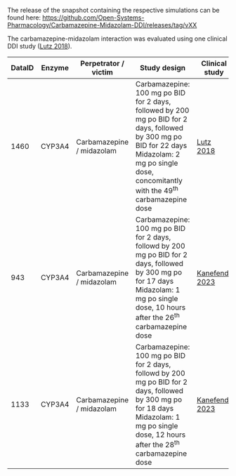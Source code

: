 The release of the snapshot containing the respective simulations can be found here:
https://github.com/Open-Systems-Pharmacology/Carbamazepine-Midazolam-DDI/releases/tag/vXX

The carbamazepine-midazolam interaction was evaluated using one clinical DDI study ([Lutz 2018](#4-references)).

| DataID | Enzyme | Perpetrator / victim      | Study design                                                                                                                                                                                                        | Clinical study                  |
| ------ | ------ | ------------------------- | ------------------------------------------------------------------------------------------------------------------------------------------------------------------------------------------------------------------- | ------------------------------- |
| 1460   | CYP3A4 | Carbamazepine / midazolam | Carbamazepine: 100 mg po BID for 2 days, followed by 200 mg po BID for 2 days, followed by 300 mg po BID for 22 days<br />Midazolam: 2 mg po single dose, concomitantly with the 49<sup>th</sup> carbamazepine dose | [Lutz 2018](#4-references)      |
| 943    | CYP3A4 | Carbamazepine / midazolam | Carbamazepine: 100 mg po BID for 2 days, followd by 200 mg po BID for 2 days, followed by 300 mg po for 17 days<br />Midazolam: 1 mg po single dose, 10 hours after the 26<sup>th</sup> carbamazepine dose          | [Kanefendt 2023](#4-references) |
| 1133   | CYP3A4 | Carbamazepine / midazolam | Carbamazepine: 100 mg po BID for 2 days, followd by 200 mg po BID for 2 days, followed by 300 mg po for 18 days<br />Midazolam: 1 mg po single dose, 12 hours after the 28<sup>th</sup> carbamazepine dose          | [Kanefendt 2023](#4-references) |
